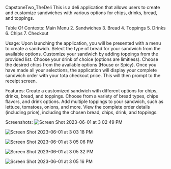 CapstoneTwo_TheDeli
This is a deli application that allows users to create and customize sandwiches with various options for chips, drinks, bread, and toppings.

Table Of Contexts:
Main Menu 2. Sandwiches 3. Bread 4. Toppings 5. Drinks 6. Chips 7. Checkout

Usage:
Upon launching the application, you will be presented with a menu to create a sandwich.
Select the type of bread for your sandwich from the available options.
Customize your sandwich by adding toppings from the provided list.
Choose your drink of choice (options are limitless).
Choose the desired chips from the available options (House or Spicy).
Once you have made all your selections, the application will display your complete sandwich order with your tota checkout price.
This will then prompt to the receipt screen.

Features:
Create a customized sandwich with different options for chips, drinks, bread, and toppings.
Choose from a variety of bread types, chips flavors, and drink options.
Add multiple toppings to your sandwich, such as lettuce, tomatoes, onions, and more.
View the complete order details (including price), including the chosen bread, chips, drink, and toppings.

Screenshots:
![Screen Shot 2023-06-01 at 3 02 49 PM](https://github.com/T-Rock99/CapstoneTwo_TheDeli/assets/129996035/7b4cdbde-bbd7-44db-9668-7103a7cd9bfb)

![Screen Shot 2023-06-01 at 3 03 18 PM](https://github.com/T-Rock99/CapstoneTwo_TheDeli/assets/129996035/7ec1769f-1798-47bc-9c77-c2fc89652a79)

![Screen Shot 2023-06-01 at 3 05 06 PM](https://github.com/T-Rock99/CapstoneTwo_TheDeli/assets/129996035/e8ba952e-c603-4726-a397-e3c0bddac669)

![Screen Shot 2023-06-01 at 3 05 32 PM](https://github.com/T-Rock99/CapstoneTwo_TheDeli/assets/129996035/11ef4688-e6de-47cd-bd1d-b84ccb15f865)

![Screen Shot 2023-06-01 at 3 05 16 PM](https://github.com/T-Rock99/CapstoneTwo_TheDeli/assets/129996035/b0ad4f77-32c7-48bc-944d-16734332630f)